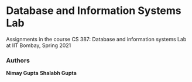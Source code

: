 # Database and Information Systems Lab

Assignments in the course CS 387: Database and information systems Lab at IIT Bombay, Spring 2021


### Authors

**Nimay Gupta**
**Shalabh Gupta**